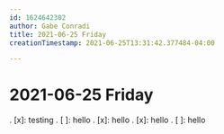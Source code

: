 ```yaml
---
id: 1624642302
author: Gabe Conradi
title: 2021-06-25 Friday
creationTimestamp: 2021-06-25T13:31:42.377484-04:00

---
```

# 2021-06-25 Friday

. [x]: testing
. [ ]: hello
. [x]: hello
. [x]: hello
. [ ]: hello
